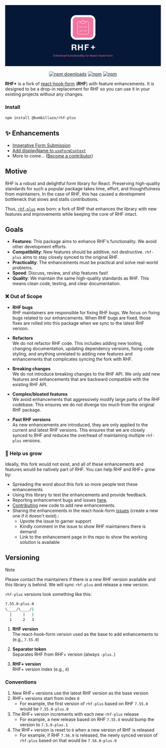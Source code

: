 <div align="center">
  <img src="./docs/logo.png" alt="RHF Plus Logo" />
</div>

<div align="center">

[![npm downloads](https://img.shields.io/npm/dm/@bombillazo/rhf-plus.svg?style=for-the-badge)](https://www.npmjs.com/package/@bombillazo/rhf-plus)
[![npm](https://img.shields.io/npm/dt/@bombillazo/rhf-plus.svg?style=for-the-badge)](https://www.npmjs.com/package/@bombillazo/rhf-plus)
[![npm](https://img.shields.io/npm/l/@bombillazo/rhf-plus?style=for-the-badge)](https://github.com/bombillazo/rhf-plus/blob/master/LICENSE)

</div>

**RHF+** is a fork of [react-hook-form](https://react-hook-form.com/) (**RHF**) with feature enhancements. It is designed to be a drop-in replacement for RHF so you can use it in your existing projects without any changes.

### Install

```sh
npm install @bombillazo/rhf-plus
```

## ✨ Enhancements

- [Imperative Form Submission](./docs/imperative_submit.md)
- [Add displayName to `useFormContext`](./docs/use-form-context-display-name.md)
- More to come... ([Become a contributor](CONTRIBUTING.md))

## Motive

RHF is a robust and delightful form library for React. Preserving high-quality standards for such a popular package takes time, effort, and thoughtfulness from maintainers. In the case of RHF, this has caused a development bottleneck that slows and stalls contributions.

Thus, [`rhf-plus`](https://github.com/bombillazo/rhf-plus) was born: a fork of RHF that enhances the library with new features and improvements while keeping the core of RHF intact.

## Goals

- **Features**: This package aims to enhance RHF's functionality. We avoid other development efforts.
- **Compatibility**: New features should be additive, not destructive. `rhf-plus` aims to stay closely synced to the original RHF.
- **Practicality**: The enhancements must be practical and solve real-world problems.
- **Speed**: Discuss, review, and ship features fast!
- **Quality**: We maintain the same high-quality standards as RHF. This means clean code, testing, and clear documentation.

### ❌ Out of Scope

- **RHF bugs**  
RHF maintainers are responsible for fixing RHF bugs. We focus on fixing bugs related to our enhancements. When RHF bugs are fixed, those fixes are rolled into this package when we sync to the latest RHF version.

- **Refactors**  
We do not refactor RHF code. This includes adding new tooling, changing documentation, updating dependency versions, fixing code styling, and anything unrelated to adding new features and enhancements that complicates syncing the fork with RHF.

- **Breaking changes**  
We do not introduce breaking changes to the RHF API. We only add new features and enhancements that are backward compatible with the existing RHF API.

- **Complex/bloated features**  
We avoid enhancements that aggressively modify large parts of the RHF codebase. This ensures we do not diverge too much from the original RHF package.

- **Past RHF versions**  
As new enhancements are introduced, they are only applied to the current and latest RHF versions. This ensures that we are closely synced to RHF and reduces the overhead of maintaining multiple `rhf-plus` versions.

### 📣 Help us grow

Ideally, this fork would not exist, and all of these enhancements and features would be natively part of RHF. You can help RHF and RHF+ grow by:

- Spreading the word about this fork so more people test these enhancements
- Using this library to test the enhancements and provide feedback.
- Reporting enhancement bugs and issues [here](https://github.com/bombillazo/rhf-plus/issues).
- [Contributing](CONTRIBUTING.md) new code to add new enhancements.
- Sharing the enhancements in the react-hook-form [issues](https://github.com/react-hook-form/react-hook-form/issues) (create a new one if it doesn't exist).:
  - Upvote the issue to garner support
  - Kindly comment in the issue to show RHF maintainers there is demand
  - Link to the enhancement page in ths repo to show the working solution is available

## Versioning

> [!Note]
> Please contact the maintainers if there is a new RHF version available and this library is behind. We will sync `rhf-plus` and release a new version.

`rhf-plus` versions look something like this:

```sh
7.55.0-plus.0
\____/\____/|
  |     |   |
  1     2   3
```

1. **RHF version**  
The react-hook-form version used as the base to add enhancements to (e.g., `7.55.0`)  

1. **Separator token**  
Separates RHF from RHF+ version (always `-plus.`)  

1. **RHF+ version**  
RHF+ version index (e.g., `0`)

### Conventions

1. New RHF+ versions use the latest RHF version as the base version
2. RHF+ versions start from index `0`
   - For example, the first version of `rhf-plus` based on RHF `7.55.0` would be `7.55.0-plus.0`
3. The RHF+ version increments with each new `rhf-plus` release
   - For example, a new release based on RHF `7.55.0` would bump the version to `7.5.0-plus.1`
4. The RHF+ version is reset to `0` when a new version of RHF is released
   - For example, if RHF `7.56.0` is released, the newly synced version of `rhf-plus` based on that would be `7.56.0-plus.0`
